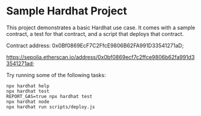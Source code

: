 # Sample Hardhat Project

This project demonstrates a basic Hardhat use case. It comes with a sample contract, a test for that contract, and a script that deploys that contract.

Contract address: 0x0Bf0869EcF7C2FfcE9806B62FA991D33541271aD;

https://sepolia.etherscan.io/address/0x0bf0869ecf7c2ffce9806b62fa991d33541271ad;

Try running some of the following tasks:

```shell
npx hardhat help
npx hardhat test
REPORT_GAS=true npx hardhat test
npx hardhat node
npx hardhat run scripts/deploy.js
```
